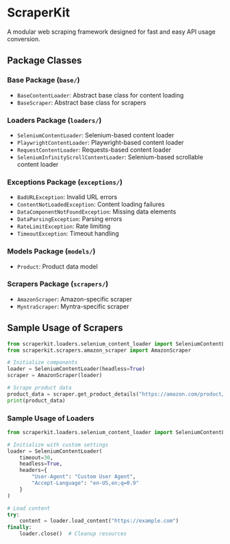 # ScraperKit

A modular web scraping framework designed for fast and easy API usage conversion.

## Package Classes

### Base Package (`base/`)
- `BaseContentLoader`: Abstract base class for content loading
- `BaseScraper`: Abstract base class for scrapers

### Loaders Package (`loaders/`)
- `SeleniumContentLoader`: Selenium-based content loader
- `PlaywrightContentLoader`: Playwright-based content loader
- `RequestContentLoader`: Requests-based content loader
- `SeleniumInfinityScrollContentLoader`: Selenium-based scrollable content loader

### Exceptions Package (`exceptions/`)
- `BadURLException`: Invalid URL errors
- `ContentNotLoadedException`: Content loading failures
- `DataComponentNotFoundException`: Missing data elements
- `DataParsingException`: Parsing errors
- `RateLimitException`: Rate limiting
- `TimeoutException`: Timeout handling

### Models Package (`models/`)
- `Product`: Product data model

### Scrapers Package (`scrapers/`)
- `AmazonScraper`: Amazon-specific scraper
- `MyntraScraper`: Myntra-specific scraper

## Sample Usage of Scrapers

```python
from scraperkit.loaders.selenium_content_loader import SeleniumContentLoader
from scraperkit.scrapers.amazon_scraper import AmazonScraper

# Initialize components
loader = SeleniumContentLoader(headless=True)
scraper = AmazonScraper(loader)

# Scrape product data
product_data = scraper.get_product_details("https://amazon.com/product/123")
print(product_data)
```
### Sample Usage of Loaders
```python
from scraperkit.loaders.selenium_content_loader import SeleniumContentLoader

# Initialize with custom settings
loader = SeleniumContentLoader(
    timeout=30,
    headless=True,
    headers={
        "User-Agent": "Custom User Agent",
        "Accept-Language": "en-US,en;q=0.9"
    }
)

# Load content
try:
    content = loader.load_content("https://example.com")
finally:
    loader.close()  # Cleanup resources
```